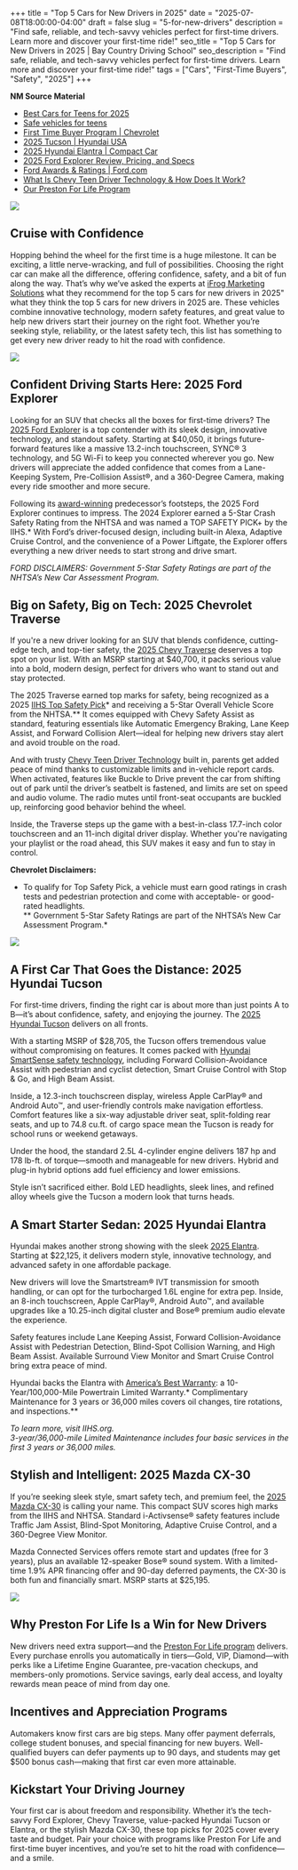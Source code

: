 +++
title             = "Top 5 Cars for New Drivers in 2025"
date              = "2025-07-08T18:00:00-04:00"
draft             = false
slug              = "5-for-new-drivers"
description       = "Find safe, reliable, and tech-savvy vehicles perfect for first-time drivers. Learn more and discover your first-time ride!"
seo_title         = "Top 5 Cars for New Drivers in 2025 | Bay Country Driving School"
seo_description   = "Find safe, reliable, and tech-savvy vehicles perfect for first-time drivers. Learn more and discover your first-time ride!"
tags              = ["Cars", "First-Time Buyers", "Safety", "2025"]
+++

**NM Source Material**  
- [Best Cars for Teens for 2025](https://www.caranddriver.com/rankings/best-cars-for-teens)  
- [Safe vehicles for teens](https://www.iihs.org/ratings/safe-vehicles-for-teens)  
- [First Time Buyer Program | Chevrolet](https://www.chevrolet.com/first-time-buyer)  
- [2025 Tucson | Hyundai USA](https://www.hyundaiusa.com/us/en/vehicles/tucson)  
- [2025 Hyundai Elantra | Compact Car](https://www.hyundaiusa.com/us/en/vehicles/elantra)  
- [2025 Ford Explorer Review, Pricing, and Specs](https://www.caranddriver.com/ford/explorer)  
- [Ford Awards & Ratings | Ford.com](https://www.ford.com/awards/)  
- [What Is Chevy Teen Driver Technology & How Does It Work?](https://www.prestonchevy.com/blogs/3450/chevy-teen-driver-technology/)  
- [Our Preston For Life Program](https://www.prestonchevy.com/prestonforlife.html)

![](https://res.cloudinary.com/dafjqauwb/image/upload/v1752012913/vroom/5-new-cars/BCDS-LPI-Blog-Top5CarsForNewDrivers-Hero_lqpqxw.jpg)

## Cruise with Confidence

Hopping behind the wheel for the first time is a huge milestone. It can be exciting, a little nerve-wracking, and full of possibilities. Choosing the right car can make all the difference, offering confidence, safety, and a bit of fun along the way. That’s why we’ve asked the experts at [iFrog Marketing Solutions](https://www.ifrog.com/) what they recommend for the top 5 cars for new drivers in 2025" what they think the top 5 cars for new drivers in 2025 are. These vehicles combine innovative technology, modern safety features, and great value to help new drivers start their journey on the right foot. Whether you’re seeking style, reliability, or the latest safety tech, this list has something to get every new driver ready to hit the road with confidence.

![](https://res.cloudinary.com/dafjqauwb/image/upload/v1752012913/vroom/5-new-cars/BCDS-LPI-Blog-Top5CarsForNewDrivers-SB1_v0ppml.jpg)

## Confident Driving Starts Here: 2025 Ford Explorer

Looking for an SUV that checks all the boxes for first-time drivers? The [2025 Ford Explorer](https://www.prestonmotor.com/searchnew.aspx?Make=Ford&ModelAndTrim=Explorer) is a top contender with its sleek design, innovative technology, and standout safety. Starting at \$40,050, it brings future-forward features like a massive 13.2-inch touchscreen, SYNC® 3 technology, and 5G Wi-Fi to keep you connected wherever you go. New drivers will appreciate the added confidence that comes from a Lane-Keeping System, Pre-Collision Assist®, and a 360-Degree Camera, making every ride smoother and more secure.

Following its [award-winning](https://www.ford.com/awards/) predecessor’s footsteps, the 2025 Ford Explorer continues to impress. The 2024 Explorer earned a 5-Star Crash Safety Rating from the NHTSA and was named a TOP SAFETY PICK+ by the IIHS.* With Ford’s driver-focused design, including built-in Alexa, Adaptive Cruise Control, and the convenience of a Power Liftgate, the Explorer offers everything a new driver needs to start strong and drive smart.

*FORD DISCLAIMERS:* *Government 5-Star Safety Ratings are part of the NHTSA’s New Car Assessment Program.*

## Big on Safety, Big on Tech: 2025 Chevrolet Traverse

If you're a new driver looking for an SUV that blends confidence, cutting-edge tech, and top-tier safety, the [2025 Chevy Traverse](https://www.prestonmotor.com/searchnew.aspx?Make=Chevrolet&ModelAndTrim=Traverse) deserves a top spot on your list. With an MSRP starting at \$40,700, it packs serious value into a bold, modern design, perfect for drivers who want to stand out and stay protected.

The 2025 Traverse earned top marks for safety, being recognized as a 2025 [IIHS Top Safety Pick](https://www.iihs.org/ratings/vehicle/chevrolet/traverse-4-door-suv/2025)* and receiving a 5-Star Overall Vehicle Score from the NHTSA.** It comes equipped with Chevy Safety Assist as standard, featuring essentials like Automatic Emergency Braking, Lane Keep Assist, and Forward Collision Alert—ideal for helping new drivers stay alert and avoid trouble on the road.

And with trusty [Chevy Teen Driver Technology](https://www.prestonchevy.com/blogs/3450/chevy-teen-driver-technology/) built in, parents get added peace of mind thanks to customizable limits and in-vehicle report cards. When activated, features like Buckle to Drive prevent the car from shifting out of park until the driver’s seatbelt is fastened, and limits are set on speed and audio volume. The radio mutes until front-seat occupants are buckled up, reinforcing good behavior behind the wheel.

Inside, the Traverse steps up the game with a best-in-class 17.7-inch color touchscreen and an 11-inch digital driver display. Whether you're navigating your playlist or the road ahead, this SUV makes it easy and fun to stay in control.

**Chevrolet Disclaimers:**  
* To qualify for Top Safety Pick, a vehicle must earn good ratings in crash tests and pedestrian protection and come with acceptable- or good-rated headlights.  
** Government 5-Star Safety Ratings are part of the NHTSA’s New Car Assessment Program.*

![](https://res.cloudinary.com/dafjqauwb/image/upload/v1752012914/vroom/5-new-cars/BCDS-LPI-Blog-Top5CarsForNewDrivers-SB2_vsuajs.jpg)

## A First Car That Goes the Distance: 2025 Hyundai Tucson

For first-time drivers, finding the right car is about more than just points A to B—it’s about confidence, safety, and enjoying the journey. The [2025 Hyundai Tucson](https://www.prestonmotor.com/searchnew.aspx?Make=Hyundai&ModelAndTrim=Tucson) delivers on all fronts.

With a starting MSRP of \$28,705, the Tucson offers tremendous value without compromising on features. It comes packed with [Hyundai SmartSense safety technology](https://www.hyundaiusa.com/us/en/safety), including Forward Collision-Avoidance Assist with pedestrian and cyclist detection, Smart Cruise Control with Stop & Go, and High Beam Assist.

Inside, a 12.3-inch touchscreen display, wireless Apple CarPlay® and Android Auto™, and user-friendly controls make navigation effortless. Comfort features like a six-way adjustable driver seat, split-folding rear seats, and up to 74.8 cu.ft. of cargo space mean the Tucson is ready for school runs or weekend getaways.

Under the hood, the standard 2.5L 4-cylinder engine delivers 187 hp and 178 lb­-ft. of torque—smooth and manageable for new drivers. Hybrid and plug-in hybrid options add fuel efficiency and lower emissions.

Style isn’t sacrificed either. Bold LED headlights, sleek lines, and refined alloy wheels give the Tucson a modern look that turns heads.

## A Smart Starter Sedan: 2025 Hyundai Elantra

Hyundai makes another strong showing with the sleek [2025 Elantra](https://www.prestonmotor.com/searchnew.aspx?Make=Hyundai&ModelAndTrim=Elantra). Starting at \$22,125, it delivers modern style, innovative technology, and advanced safety in one affordable package.

New drivers will love the Smartstream® IVT transmission for smooth handling, or can opt for the turbocharged 1.6L engine for extra pep. Inside, an 8-inch touchscreen, Apple CarPlay®, Android Auto™, and available upgrades like a 10.25-inch digital cluster and Bose® premium audio elevate the experience.

Safety features include Lane Keeping Assist, Forward Collision-Avoidance Assist with Pedestrian Detection, Blind-Spot Collision Warning, and High Beam Assist. Available Surround View Monitor and Smart Cruise Control bring extra peace of mind.

Hyundai backs the Elantra with [America’s Best Warranty](https://www.hyundaiusa.com/us/en/assurance/america-best-warranty): a 10-Year/100,000-Mile Powertrain Limited Warranty.* Complimentary Maintenance for 3 years or 36,000 miles covers oil changes, tire rotations, and inspections.**

*To learn more, visit IIHS.org.*  
*3-year/36,000-mile Limited Maintenance includes four basic services in the first 3 years or 36,000 miles.*

## Stylish and Intelligent: 2025 Mazda CX-30

If you’re seeking sleek style, smart safety tech, and premium feel, the [2025 Mazda CX-30](https://www.prestonmotor.com/searchnew.aspx?Make=Mazda&ModelAndTrim=Mazda%20CX-30) is calling your name. This compact SUV scores high marks from the IIHS and NHTSA. Standard i-Activsense® safety features include Traffic Jam Assist, Blind-Spot Monitoring, Adaptive Cruise Control, and a 360-Degree View Monitor.

Mazda Connected Services offers remote start and updates (free for 3 years), plus an available 12-speaker Bose® sound system. With a limited-time 1.9% APR financing offer and 90-day deferred payments, the CX-30 is both fun and financially smart. MSRP starts at \$25,195.

![](https://res.cloudinary.com/dafjqauwb/image/upload/v1752012913/vroom/5-new-cars/BCDS-LPI-Blog-Top5CarsForNewDrivers-SB3_icolf4.jpg)

## Why Preston For Life Is a Win for New Drivers

New drivers need extra support—and the [Preston For Life program](https://www.prestonmotor.com/preston-for-life.html) delivers. Every purchase enrolls you automatically in tiers—Gold, VIP, Diamond—with perks like a Lifetime Engine Guarantee, pre-vacation checkups, and members-only promotions. Service savings, early deal access, and loyalty rewards mean peace of mind from day one.

## Incentives and Appreciation Programs

Automakers know first cars are big steps. Many offer payment deferrals, college student bonuses, and special financing for new buyers. Well-qualified buyers can defer payments up to 90 days, and students may get \$500 bonus cash—making that first car even more attainable.

## Kickstart Your Driving Journey

Your first car is about freedom and responsibility. Whether it’s the tech-savvy Ford Explorer, Chevy Traverse, value-packed Hyundai Tucson or Elantra, or the stylish Mazda CX-30, these top picks for 2025 cover every taste and budget. Pair your choice with programs like Preston For Life and first-time buyer incentives, and you’re set to hit the road with confidence—and a smile.

